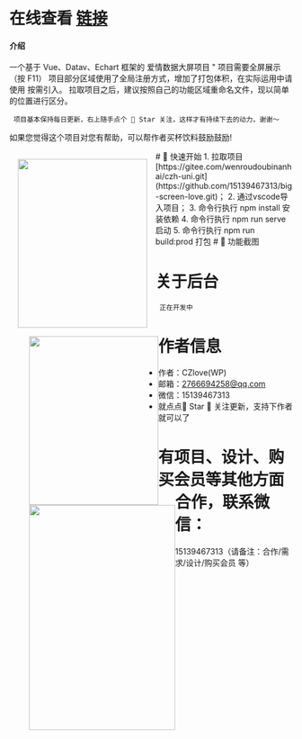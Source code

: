 # 在线查看 [链接](https://znunwm.top/loveplus/bigscreen/index.html)

#### 介绍
一个基于 Vue、Datav、Echart 框架的 爱情数据大屏项目 "
项目需要全屏展示（按 F11）
项目部分区域使用了全局注册方式，增加了打包体积，在实际运用中请使用 按需引入。
拉取项目之后，建议按照自己的功能区域重命名文件，现以简单的位置进行区分。

```
 项目基本保持每日更新，右上随手点个 🌟 Star 关注，这样才有持续下去的动力，谢谢～

```

如果您觉得这个项目对您有帮助，可以帮作者买杯饮料鼓励鼓励!

<img src="https://znunwm.top/upload/2023/04/%E5%BE%AE%E4%BF%A1%E5%9B%BE%E7%89%87_20230402163414.jpg" width = "230" height="300" style="float:left; margin: 15px;"/>
<img src="https://znunwm.top/upload/2023/04/%E5%BE%AE%E4%BF%A1%E5%9B%BE%E7%89%87_20230402161550.jpg" width = "230" height="300" style="float:left; margin-left: 35px;"/>
# 🌸 快速开始
1. 拉取项目[https://gitee.com/wenroudoubinanhai/czh-uni.git](https://github.com/15139467313/big-screen-love.git)；
2. 通过vscode导入项目；
3. 命令行执行 npm install 安装依赖
4. 命令行执行 npm run serve 启动
5. 命令行执行 npm run  build:prod 打包
# 📃 功能截图
 <img src="https://znunwm.top/loveplus/WechatIMG18.jpg" width = "260" height="400" style="float:left; margin-left: 35px;"/>

# 关于后台
```
 正在开发中

```
# 作者信息
- 作者：CZlove(WP)
- 邮箱：2766694258@qq.com
- 微信：15139467313
- 就点点🌟 Star 🌟 关注更新，支持下作者就可以了
# 有项目、设计、购买会员等其他方面合作，联系微信：
15139467313（请备注：合作/需求/设计/购买会员 等）

